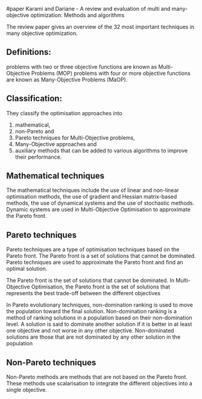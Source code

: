 
#paper Karami and Dariane - A review and evaluation of multi and many-objective optimization: Methods and algorithms


The review paper gives an overview of the 32 most important techniques in many objective optimization.


## Definitions:
problems with two or three objective functions are known as Multi-Objective Problems (MOP)
problems with four or more objective functions are known as Many-Objective Problems (MaOP).


## Classification:
They classify the optimisation approaches into 
1. mathematical, 
2. non-Pareto and 
3. Pareto techniques for Multi-Objective problems, 
4. Many-Objective approaches and 
5. auxiliary methods that can be added to various algorithms to improve their performance.


## Mathematical techniques
The mathematical techniques include the use of linear and non-linear optimisation methods, the use of gradient and Hessian matrix-based methods, the use of dynamical systems and the use of stochastic methods.
Dynamic systems are used in Multi-Objective Optimisation to approximate the Pareto front. 


## Pareto techniques
Pareto techniques are a type of optimisation techniques based on the Pareto front. The Pareto front is a set of solutions that cannot be dominated. Pareto techniques are used to approximate the Pareto front and find an optimal solution.

The Pareto front is the set of solutions that cannot be dominated. In Multi-Objective Optimisation, the Pareto front is the set of solutions that represents the best trade-off between the different objectives

In Pareto evolutionary techniques, non-domination ranking is used to move the population toward the final solution. Non-domination ranking is a method of ranking solutions in a population based on their non-domination level. A solution is said to dominate another solution if it is better in at least one objective and not worse in any other objective. Non-dominated solutions are those that are not dominated by any other solution in the population


## Non-Pareto techniques
Non-Pareto methods are methods that are not based on the Pareto front. These methods use scalarisation to integrate the different objectives into a single objective.


